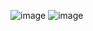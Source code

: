 ![image](https://user-images.githubusercontent.com/70798888/219967036-7ff6dcf3-a7b3-40c1-9ac9-58e57ebdea0b.png)
![image](https://user-images.githubusercontent.com/70798888/219967049-4827e971-554d-4417-a55e-d3e130d94ffb.png)

